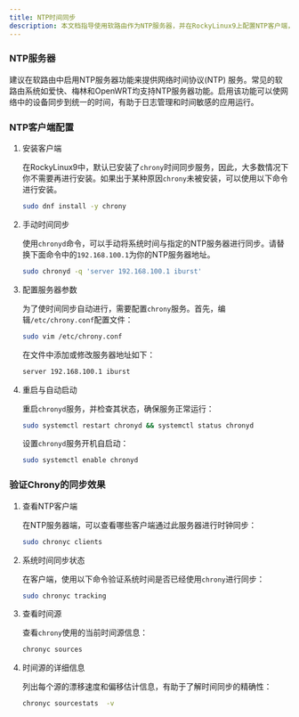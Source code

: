 ```yaml
---
title: NTP时间同步
description: 本文档指导使用软路由作为NTP服务器，并在RockyLinux9上配置NTP客户端，确保系统时间的精确同步。
---
```


### NTP服务器

建议在软路由中启用NTP服务器功能来提供网络时间协议(NTP)
服务。常见的软路由系统如爱快、梅林和OpenWRT均支持NTP服务器功能。启用该功能可以使网络中的设备同步到统一的时间，有助于日志管理和时间敏感的应用运行。

### NTP客户端配置

1. 安装客户端

    在RockyLinux9中，默认已安装了`chrony`时间同步服务，因此，大多数情况下你不需要再进行安装。如果出于某种原因`chrony`未被安装，可以使用以下命令进行安装。
    
    
    ```bash
    sudo dnf install -y chrony
    ```

2. 手动时间同步

   使用`chronyd`命令，可以手动将系统时间与指定的NTP服务器进行同步。请替换下面命令中的`192.168.100.1`为你的NTP服务器地址。

    ```bash
    sudo chronyd -q 'server 192.168.100.1 iburst'
    ```

3. 配置服务器参数

   为了使时间同步自动进行，需要配置`chrony`服务。首先，编辑`/etc/chrony.conf`配置文件：

    ```bash 
    sudo vim /etc/chrony.conf
    ```

   在文件中添加或修改服务器地址如下：

    ```bash title="/etc/chrony.conf"
    server 192.168.100.1 iburst
    ```

4. 重启与自动启动

   重启`chronyd`服务，并检查其状态，确保服务正常运行：

    ```bash
    sudo systemctl restart chronyd && systemctl status chronyd
    ```

   设置`chronyd`服务开机自启动：

    ```bash
    sudo systemctl enable chronyd
    ```

### 验证Chrony的同步效果

1. 查看NTP客户端

   在NTP服务器端，可以查看哪些客户端通过此服务器进行时钟同步：

    ```bash
    sudo chronyc clients
    ```

2. 系统时间同步状态

   在客户端，使用以下命令验证系统时间是否已经使用`chrony`进行同步：

    ```bash
    sudo chronyc tracking
    ```

3. 查看时间源

   查看`chrony`使用的当前时间源信息：

    ```bash
    chronyc sources
    ```

4. 时间源的详细信息

   列出每个源的漂移速度和偏移估计信息，有助于了解时间同步的精确性：

    ```bash
    chronyc sourcestats  -v
    ```